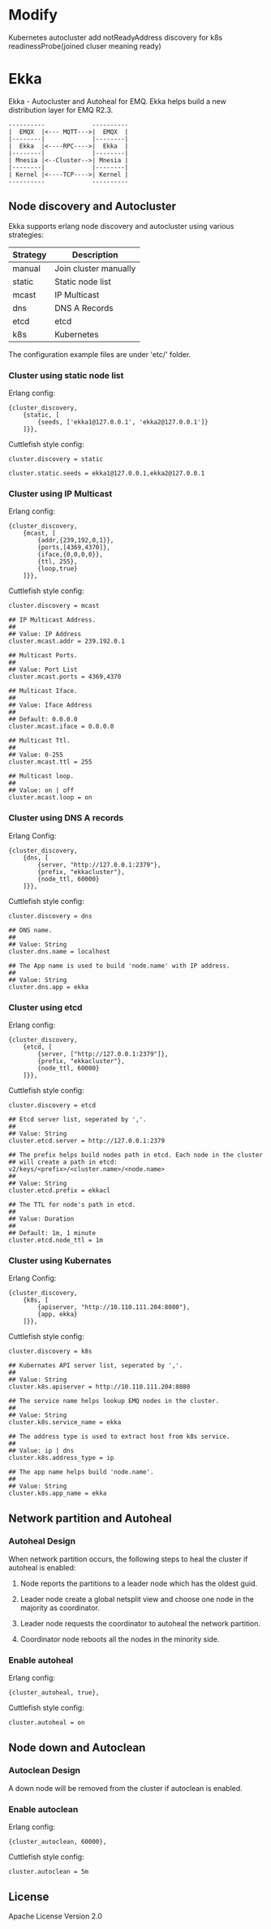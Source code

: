 # Modify
Kubernetes autocluster add notReadyAddress discovery for k8s readinessProbe(joined cluser meaning ready)

# Ekka

Ekka - Autocluster and Autoheal for EMQ. Ekka helps build a new distribution layer for EMQ R2.3.

```
----------             ----------
|  EMQX  |<--- MQTT--->|  EMQX  |
|--------|             |--------|
|  Ekka  |<----RPC---->|  Ekka  |
|--------|             |--------|
| Mnesia |<--Cluster-->| Mnesia |
|--------|             |--------|
| Kernel |<----TCP---->| Kernel |
----------             ----------
```

## Node discovery and Autocluster

Ekka supports erlang node discovery and autocluster using various strategies:

Strategy   | Description
-----------|--------------------------------------
manual     | Join cluster manually
static     | Static node list
mcast      | IP Multicast
dns        | DNS A Records
etcd       | etcd
k8s        | Kubernetes

The configuration example files are under 'etc/' folder.

### Cluster using static node list

Erlang config:

```
{cluster_discovery,
    {static, [
        {seeds, ['ekka1@127.0.0.1', 'ekka2@127.0.0.1']}
    ]}},
```

Cuttlefish style config:

```
cluster.discovery = static

cluster.static.seeds = ekka1@127.0.0.1,ekka2@127.0.0.1
```

### Cluster using IP Multicast

Erlang config:

```
{cluster_discovery,
    {mcast, [
        {addr,{239,192,0,1}},
        {ports,[4369,4370]},
        {iface,{0,0,0,0}},
        {ttl, 255},
        {loop,true}
    ]}},
```

Cuttlefish style config:

```
cluster.discovery = mcast

## IP Multicast Address.
##
## Value: IP Address
cluster.mcast.addr = 239.192.0.1

## Multicast Ports.
##
## Value: Port List
cluster.mcast.ports = 4369,4370

## Multicast Iface.
##
## Value: Iface Address
##
## Default: 0.0.0.0
cluster.mcast.iface = 0.0.0.0

## Multicast Ttl.
##
## Value: 0-255
cluster.mcast.ttl = 255

## Multicast loop.
##
## Value: on | off
cluster.mcast.loop = on
```

### Cluster using DNS A records

Erlang Config:

```
{cluster_discovery,
    {dns, [
        {server, "http://127.0.0.1:2379"},
        {prefix, "ekkacluster"},
        {node_ttl, 60000}
    ]}},
```

Cuttlefish style config:

```
cluster.discovery = dns

## DNS name.
##
## Value: String
cluster.dns.name = localhost

## The App name is used to build 'node.name' with IP address.
##
## Value: String
cluster.dns.app = ekka
```

### Cluster using etcd

Erlang config:

```
{cluster_discovery,
    {etcd, [
        {server, ["http://127.0.0.1:2379"]},
        {prefix, "ekkacluster"},
        {node_ttl, 60000}
    ]}},
```

Cuttlefish style config:

```
cluster.discovery = etcd

## Etcd server list, seperated by ','.
##
## Value: String
cluster.etcd.server = http://127.0.0.1:2379

## The prefix helps build nodes path in etcd. Each node in the cluster
## will create a path in etcd: v2/keys/<prefix>/<cluster.name>/<node.name>
##
## Value: String
cluster.etcd.prefix = ekkacl

## The TTL for node's path in etcd.
##
## Value: Duration
##
## Default: 1m, 1 minute
cluster.etcd.node_ttl = 1m
```

### Cluster using Kubernates

Erlang Config:

```
{cluster_discovery,
    {k8s, [
        {apiserver, "http://10.110.111.204:8080"},
        {app, ekka}
    ]}},
```

Cuttlefish style config:

```
cluster.discovery = k8s

## Kubernates API server list, seperated by ','.
##
## Value: String
cluster.k8s.apiserver = http://10.110.111.204:8080

## The service name helps lookup EMQ nodes in the cluster.
##
## Value: String
cluster.k8s.service_name = ekka

## The address type is used to extract host from k8s service.
##
## Value: ip | dns
cluster.k8s.address_type = ip

## The app name helps build 'node.name'.
##
## Value: String
cluster.k8s.app_name = ekka
```

## Network partition and Autoheal

### Autoheal Design

When network partition occurs, the following steps to heal the cluster if autoheal is enabled:

1. Node reports the partitions to a leader node which has the oldest guid.

2. Leader node create a global netsplit view and choose one node in the majority as coordinator.

3. Leader node requests the coordinator to autoheal the network partition.

4. Coordinator node reboots all the nodes in the minority side.

### Enable autoheal

Erlang config:

```
{cluster_autoheal, true},
```

Cuttlefish style config:

```
cluster.autoheal = on
```

## Node down and Autoclean

### Autoclean Design

A down node will be removed from the cluster if autoclean is enabled.

### Enable autoclean

Erlang config:

```
{cluster_autoclean, 60000},
```

Cuttlefish style config:

```
cluster.autoclean = 5m
```

## License

Apache License Version 2.0

